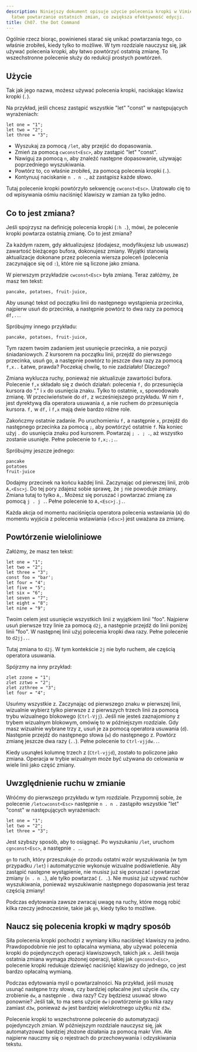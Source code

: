 ```yaml
---
description: Niniejszy dokument opisuje użycie polecenia kropki w Vimie, które umożliwia
  łatwe powtarzanie ostatnich zmian, co zwiększa efektywność edycji.
title: Ch07. the Dot Command
---
```


Ogólnie rzecz biorąc, powinieneś starać się unikać powtarzania tego, co właśnie zrobiłeś, kiedy tylko to możliwe. W tym rozdziale nauczysz się, jak używać polecenia kropki, aby łatwo powtórzyć ostatnią zmianę. To wszechstronne polecenie służy do redukcji prostych powtórzeń.

## Użycie

Tak jak jego nazwa, możesz używać polecenia kropki, naciskając klawisz kropki (`.`).

Na przykład, jeśli chcesz zastąpić wszystkie "let" "const" w następujących wyrażeniach:

```shell
let one = "1";
let two = "2";
let three = "3";
```

- Wyszukaj za pomocą `/let`, aby przejść do dopasowania.
- Zmień za pomocą `cwconst<Esc>`, aby zastąpić "let" "const".
- Nawiguj za pomocą `n`, aby znaleźć następne dopasowanie, używając poprzedniego wyszukiwania.
- Powtórz to, co właśnie zrobiłeś, za pomocą polecenia kropki (`.`).
- Kontynuuj naciskanie `n . n .`, aż zastąpisz każde słowo.

Tutaj polecenie kropki powtórzyło sekwencję `cwconst<Esc>`. Uratowało cię to od wpisywania ośmiu naciśnięć klawiszy w zamian za tylko jedno.

## Co to jest zmiana?

Jeśli spojrzysz na definicję polecenia kropki (`:h .`), mówi, że polecenie kropki powtarza ostatnią zmianę. Co to jest zmiana?

Za każdym razem, gdy aktualizujesz (dodajesz, modyfikujesz lub usuwasz) zawartość bieżącego bufora, dokonujesz zmiany. Wyjątki stanowią aktualizacje dokonane przez polecenia wiersza poleceń (polecenia zaczynające się od `:`), które nie są liczone jako zmiana.

W pierwszym przykładzie `cwconst<Esc>` była zmianą. Teraz załóżmy, że masz ten tekst:

```shell
pancake, potatoes, fruit-juice,
```

Aby usunąć tekst od początku linii do następnego wystąpienia przecinka, najpierw usuń do przecinka, a następnie powtórz to dwa razy za pomocą `df,..`. 

Spróbujmy innego przykładu:

```shell
pancake, potatoes, fruit-juice,
```

Tym razem twoim zadaniem jest usunięcie przecinka, a nie pozycji śniadaniowych. Z kursorem na początku linii, przejdź do pierwszego przecinka, usuń go, a następnie powtórz to jeszcze dwa razy za pomocą `f,x..` Łatwe, prawda? Poczekaj chwilę, to nie zadziałało! Dlaczego?

Zmiana wyklucza ruchy, ponieważ nie aktualizuje zawartości bufora. Polecenie `f,x` składało się z dwóch działań: polecenia `f,` do przesunięcia kursora do "," i `x` do usunięcia znaku. Tylko to ostatnie, `x`, spowodowało zmianę. W przeciwieństwie do `df,` z wcześniejszego przykładu. W nim `f,` jest dyrektywą dla operatora usuwania `d`, a nie ruchem do przesunięcia kursora. `f,` w `df,` i `f,x` mają dwie bardzo różne role.

Zakończmy ostatnie zadanie. Po uruchomieniu `f,` a następnie `x`, przejdź do następnego przecinka za pomocą `;`, aby powtórzyć ostatnie `f`. Na koniec użyj `.` do usunięcia znaku pod kursorem. Powtarzaj `; . ; .`, aż wszystko zostanie usunięte. Pełne polecenie to `f,x;.;.`.

Spróbujmy jeszcze jednego:

```shell
pancake
potatoes
fruit-juice
```

Dodajmy przecinek na końcu każdej linii. Zaczynając od pierwszej linii, zrób `A,<Esc>j`. Do tej pory zdajesz sobie sprawę, że `j` nie powoduje zmiany. Zmiana tutaj to tylko `A,`. Możesz się poruszać i powtarzać zmianę za pomocą `j . j .`. Pełne polecenie to `A,<Esc>j.j.`.

Każda akcja od momentu naciśnięcia operatora polecenia wstawiania (`A`) do momentu wyjścia z polecenia wstawiania (`<Esc>`) jest uważana za zmianę.

## Powtórzenie wieloliniowe

Załóżmy, że masz ten tekst:

```shell
let one = "1";
let two = "2";
let three = "3";
const foo = "bar';
let four = "4";
let five = "5";
let six = "6";
let seven = "7";
let eight = "8";
let nine = "9";
```

Twoim celem jest usunięcie wszystkich linii z wyjątkiem linii "foo". Najpierw usuń pierwsze trzy linie za pomocą `d2j`, a następnie przejdź do linii poniżej linii "foo". W następnej linii użyj polecenia kropki dwa razy. Pełne polecenie to `d2jj..`.

Tutaj zmiana to `d2j`. W tym kontekście `2j` nie było ruchem, ale częścią operatora usuwania.

Spójrzmy na inny przykład:

```shell
zlet zzone = "1";
zlet zztwo = "2";
zlet zzthree = "3";
let four = "4";
```

Usuńmy wszystkie z. Zaczynając od pierwszego znaku w pierwszej linii, wizualnie wybierz tylko pierwsze z z pierwszych trzech linii za pomocą trybu wizualnego blokowego (`Ctrl-Vjj`). Jeśli nie jesteś zaznajomiony z trybem wizualnym blokowym, omówię to w późniejszym rozdziale. Gdy masz wizualnie wybrane trzy z, usuń je za pomocą operatora usuwania (`d`). Następnie przejdź do następnego słowa (`w`) do następnego z. Powtórz zmianę jeszcze dwa razy (`..`). Pełne polecenie to `Ctrl-vjjdw..`.

Kiedy usunąłeś kolumnę trzech z (`Ctrl-vjjd`), zostało to policzone jako zmiana. Operacja w trybie wizualnym może być używana do celowania w wiele linii jako część zmiany.

## Uwzględnienie ruchu w zmianie

Wróćmy do pierwszego przykładu w tym rozdziale. Przypomnij sobie, że polecenie `/letcwconst<Esc>` następnie `n . n .` zastąpiło wszystkie "let" "const" w następujących wyrażeniach:

```shell
let one = "1";
let two = "2";
let three = "3";
```

Jest szybszy sposób, aby to osiągnąć. Po wyszukaniu `/let`, uruchom `cgnconst<Esc>`, a następnie `. .`.

`gn` to ruch, który przeszukuje do przodu ostatni wzór wyszukiwania (w tym przypadku `/let`) i automatycznie wykonuje wizualne podświetlenie. Aby zastąpić następne wystąpienie, nie musisz już się poruszać i powtarzać zmiany (`n . n .`), ale tylko powtarzać (`. .`). Nie musisz już używać ruchów wyszukiwania, ponieważ wyszukiwanie następnego dopasowania jest teraz częścią zmiany!

Podczas edytowania zawsze zwracaj uwagę na ruchy, które mogą robić kilka rzeczy jednocześnie, takie jak `gn`, kiedy tylko to możliwe.

## Naucz się polecenia kropki w mądry sposób

Siła polecenia kropki pochodzi z wymiany kilku naciśnięć klawiszy na jedno. Prawdopodobnie nie jest to opłacalna wymiana, aby używać polecenia kropki do pojedynczych operacji klawiszowych, takich jak `x`. Jeśli twoja ostatnia zmiana wymaga złożonej operacji, takiej jak `cgnconst<Esc>`, polecenie kropki redukuje dziewięć naciśnięć klawiszy do jednego, co jest bardzo opłacalną wymianą.

Podczas edytowania myśl o powtarzalności. Na przykład, jeśli muszę usunąć następne trzy słowa, czy bardziej opłacalne jest użycie `d3w`, czy zrobienie `dw`, a następnie `.` dwa razy? Czy będziesz usuwać słowo ponownie? Jeśli tak, to ma sens użycie `dw` i powtórzenie go kilka razy zamiast `d3w`, ponieważ `dw` jest bardziej wielokrotnego użytku niż `d3w`. 

Polecenie kropki to wszechstronne polecenie do automatyzacji pojedynczych zmian. W późniejszym rozdziale nauczysz się, jak automatyzować bardziej złożone działania za pomocą makr Vim. Ale najpierw nauczmy się o rejestrach do przechowywania i odzyskiwania tekstu.